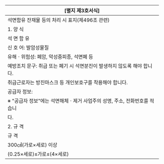 | [별지 제3호서식] |
| --- |
| 석면함유 잔재물 등의 처리 시 표지(제496조 관련) |
| 1. 양 식 |
| 석  면  함  유 |
| 신 호 어: 발암성물질 |
| 유해ㆍ위험성: 폐암, 악성중피종, 석면폐 등 |
| 예방조치 문구: 취급 또는 폐기 시 석면분진이 발생하지 않도록 해야 합니다. |
| 취급근로자는 방진마스크 등 개인보호구를 착용해야 합니다. |
| 공급자 정보: |
| ※  "공급자  정보"에는  석면해체ㆍ제거  사업주의  성명,  주소,  전화번호를  적습니 |
| 다. |
| 2. 규 격 |
| 규      격 |
| 300㎠(가로×세로)  이상 |
| (0.25×세로)≤가로≤(4×세로) |